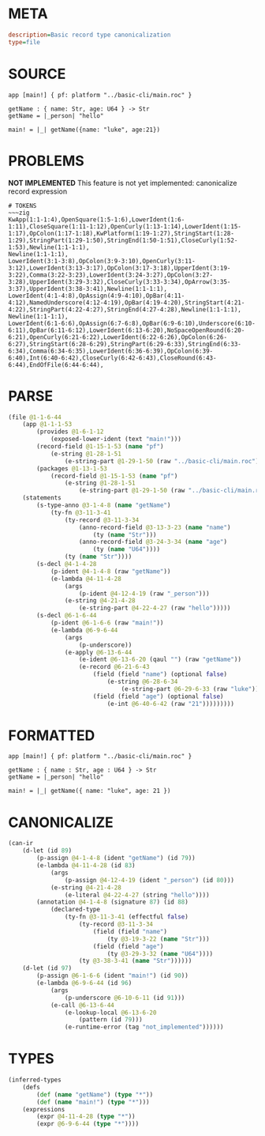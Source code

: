 # META
~~~ini
description=Basic record type canonicalization
type=file
~~~
# SOURCE
~~~roc
app [main!] { pf: platform "../basic-cli/main.roc" }

getName : { name: Str, age: U64 } -> Str
getName = |_person| "hello"

main! = |_| getName({name: "luke", age:21})
~~~
# PROBLEMS
**NOT IMPLEMENTED**
This feature is not yet implemented: canonicalize record expression


~~~
# TOKENS
~~~zig
KwApp(1:1-1:4),OpenSquare(1:5-1:6),LowerIdent(1:6-1:11),CloseSquare(1:11-1:12),OpenCurly(1:13-1:14),LowerIdent(1:15-1:17),OpColon(1:17-1:18),KwPlatform(1:19-1:27),StringStart(1:28-1:29),StringPart(1:29-1:50),StringEnd(1:50-1:51),CloseCurly(1:52-1:53),Newline(1:1-1:1),
Newline(1:1-1:1),
LowerIdent(3:1-3:8),OpColon(3:9-3:10),OpenCurly(3:11-3:12),LowerIdent(3:13-3:17),OpColon(3:17-3:18),UpperIdent(3:19-3:22),Comma(3:22-3:23),LowerIdent(3:24-3:27),OpColon(3:27-3:28),UpperIdent(3:29-3:32),CloseCurly(3:33-3:34),OpArrow(3:35-3:37),UpperIdent(3:38-3:41),Newline(1:1-1:1),
LowerIdent(4:1-4:8),OpAssign(4:9-4:10),OpBar(4:11-4:12),NamedUnderscore(4:12-4:19),OpBar(4:19-4:20),StringStart(4:21-4:22),StringPart(4:22-4:27),StringEnd(4:27-4:28),Newline(1:1-1:1),
Newline(1:1-1:1),
LowerIdent(6:1-6:6),OpAssign(6:7-6:8),OpBar(6:9-6:10),Underscore(6:10-6:11),OpBar(6:11-6:12),LowerIdent(6:13-6:20),NoSpaceOpenRound(6:20-6:21),OpenCurly(6:21-6:22),LowerIdent(6:22-6:26),OpColon(6:26-6:27),StringStart(6:28-6:29),StringPart(6:29-6:33),StringEnd(6:33-6:34),Comma(6:34-6:35),LowerIdent(6:36-6:39),OpColon(6:39-6:40),Int(6:40-6:42),CloseCurly(6:42-6:43),CloseRound(6:43-6:44),EndOfFile(6:44-6:44),
~~~
# PARSE
~~~clojure
(file @1-1-6-44
	(app @1-1-1-53
		(provides @1-6-1-12
			(exposed-lower-ident (text "main!")))
		(record-field @1-15-1-53 (name "pf")
			(e-string @1-28-1-51
				(e-string-part @1-29-1-50 (raw "../basic-cli/main.roc"))))
		(packages @1-13-1-53
			(record-field @1-15-1-53 (name "pf")
				(e-string @1-28-1-51
					(e-string-part @1-29-1-50 (raw "../basic-cli/main.roc"))))))
	(statements
		(s-type-anno @3-1-4-8 (name "getName")
			(ty-fn @3-11-3-41
				(ty-record @3-11-3-34
					(anno-record-field @3-13-3-23 (name "name")
						(ty (name "Str")))
					(anno-record-field @3-24-3-34 (name "age")
						(ty (name "U64"))))
				(ty (name "Str"))))
		(s-decl @4-1-4-28
			(p-ident @4-1-4-8 (raw "getName"))
			(e-lambda @4-11-4-28
				(args
					(p-ident @4-12-4-19 (raw "_person")))
				(e-string @4-21-4-28
					(e-string-part @4-22-4-27 (raw "hello")))))
		(s-decl @6-1-6-44
			(p-ident @6-1-6-6 (raw "main!"))
			(e-lambda @6-9-6-44
				(args
					(p-underscore))
				(e-apply @6-13-6-44
					(e-ident @6-13-6-20 (qaul "") (raw "getName"))
					(e-record @6-21-6-43
						(field (field "name") (optional false)
							(e-string @6-28-6-34
								(e-string-part @6-29-6-33 (raw "luke"))))
						(field (field "age") (optional false)
							(e-int @6-40-6-42 (raw "21")))))))))
~~~
# FORMATTED
~~~roc
app [main!] { pf: platform "../basic-cli/main.roc" }

getName : { name : Str, age : U64 } -> Str
getName = |_person| "hello"

main! = |_| getName({ name: "luke", age: 21 })
~~~
# CANONICALIZE
~~~clojure
(can-ir
	(d-let (id 89)
		(p-assign @4-1-4-8 (ident "getName") (id 79))
		(e-lambda @4-11-4-28 (id 83)
			(args
				(p-assign @4-12-4-19 (ident "_person") (id 80)))
			(e-string @4-21-4-28
				(e-literal @4-22-4-27 (string "hello"))))
		(annotation @4-1-4-8 (signature 87) (id 88)
			(declared-type
				(ty-fn @3-11-3-41 (effectful false)
					(ty-record @3-11-3-34
						(field (field "name")
							(ty @3-19-3-22 (name "Str")))
						(field (field "age")
							(ty @3-29-3-32 (name "U64"))))
					(ty @3-38-3-41 (name "Str"))))))
	(d-let (id 97)
		(p-assign @6-1-6-6 (ident "main!") (id 90))
		(e-lambda @6-9-6-44 (id 96)
			(args
				(p-underscore @6-10-6-11 (id 91)))
			(e-call @6-13-6-44
				(e-lookup-local @6-13-6-20
					(pattern (id 79)))
				(e-runtime-error (tag "not_implemented"))))))
~~~
# TYPES
~~~clojure
(inferred-types
	(defs
		(def (name "getName") (type "*"))
		(def (name "main!") (type "*")))
	(expressions
		(expr @4-11-4-28 (type "*"))
		(expr @6-9-6-44 (type "*"))))
~~~